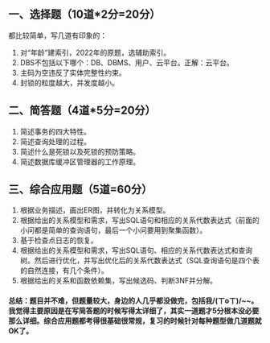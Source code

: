 ## 一、选择题（10道*2分=20分）

都比较简单，写几道有印象的：
1. 对“年龄”建索引，2022年的原题，选辅助索引。
2. DBS不包括以下哪个：DB、DBMS、用户、云平台。正解：云平台。
3. 主码为空违反了实体完整性约束。
4. 封锁的粒度越大，并发度越小。

## 二、简答题（4道*5分=20分）

1. 简述事务的四大特性。
2. 简述查询处理的过程。
3. 简述什么是死锁以及死锁的预防策略。
4. 简述数据库缓冲区管理器的工作原理。

## 三、综合应用题（5道=60分）

1. 根据业务描述，画出ER图，并转化为关系模型。
2. 根据给出的关系模型和需求，写出SQL语句和相应的关系代数表达式（前面的小问都是简单的查询语句，最后一个小问要用到聚集函数）。
3. 基于检查点日志的恢复。
4. 根据给出的关系模型和需求，写出SQL语句、相应的关系代数表达式和查询树。然后进行优化，并写出优化后的关系代数表达式（SQL查询语句是四个表的自然连接，有几个条件）。
5. 根据给出的关系和函数依赖集，写出候选码、判断3NF并分解。

#### 总结：题目并不难，但题量较大，身边的人几乎都没做完，包括我/(ㄒoㄒ)/~~。我觉得主要原因是在写简答题的时候写得太详细了，其实一道题才5分根本没必要那么详细。综合应用题都考得很基础很常规，复习的时候针对每种题型做几道题就OK了。

